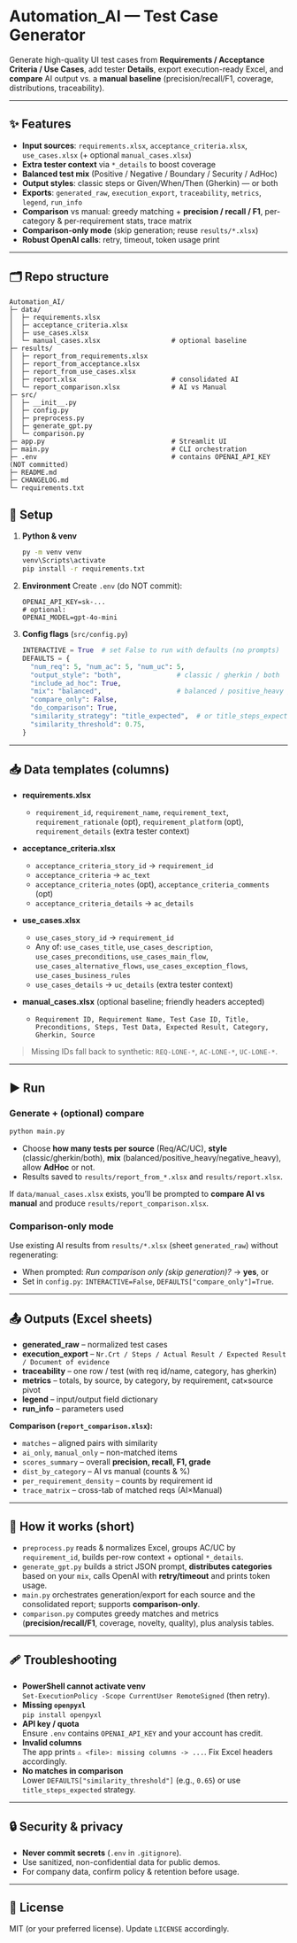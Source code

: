# Automation_AI — Test Case Generator

Generate high-quality UI test cases from **Requirements / Acceptance Criteria / Use Cases**, add tester **Details**, export execution-ready Excel, and **compare** AI output vs. a **manual baseline** (precision/recall/F1, coverage, distributions, traceability).

---

## ✨ Features

- **Input sources**: `requirements.xlsx`, `acceptance_criteria.xlsx`, `use_cases.xlsx` (+ optional `manual_cases.xlsx`)
- **Extra tester context** via `*_details` to boost coverage
- **Balanced test mix** (Positive / Negative / Boundary / Security / AdHoc)
- **Output styles**: classic steps or Given/When/Then (Gherkin) — or both
- **Exports**: `generated_raw`, `execution_export`, `traceability`, `metrics`, `legend`, `run_info`
- **Comparison** vs manual: greedy matching + **precision / recall / F1**, per-category & per-requirement stats, trace matrix
- **Comparison-only mode** (skip generation; reuse `results/*.xlsx`)
- **Robust OpenAI calls**: retry, timeout, token usage print

---

## 🗂 Repo structure

```
Automation_AI/
├─ data/
│  ├─ requirements.xlsx
│  ├─ acceptance_criteria.xlsx
│  ├─ use_cases.xlsx
│  └─ manual_cases.xlsx                  # optional baseline
├─ results/
│  ├─ report_from_requirements.xlsx
│  ├─ report_from_acceptance.xlsx
│  ├─ report_from_use_cases.xlsx
│  ├─ report.xlsx                        # consolidated AI
│  └─ report_comparison.xlsx             # AI vs Manual
├─ src/
│  ├─ __init__.py
│  ├─ config.py
│  ├─ preprocess.py
│  ├─ generate_gpt.py
│  └─ comparison.py
├─ app.py                                # Streamlit UI
├─ main.py                               # CLI orchestration
├─ .env                                  # contains OPENAI_API_KEY (NOT committed)
├─ README.md
├─ CHANGELOG.md
└─ requirements.txt
```

## 🔧 Setup

1. **Python & venv**
   ```bash
   py -m venv venv
   venv\Scripts\activate
   pip install -r requirements.txt
   ```

2. **Environment**
   Create `.env` (do NOT commit):
   ```
   OPENAI_API_KEY=sk-...
   # optional:
   OPENAI_MODEL=gpt-4o-mini
   ```

3. **Config flags** (`src/config.py`)
   ```python
   INTERACTIVE = True  # set False to run with defaults (no prompts)
   DEFAULTS = {
     "num_req": 5, "num_ac": 5, "num_uc": 5,
     "output_style": "both",              # classic / gherkin / both
     "include_ad_hoc": True,
     "mix": "balanced",                   # balanced / positive_heavy / negative_heavy
     "compare_only": False,
     "do_comparison": True,
     "similarity_strategy": "title_expected",  # or title_steps_expected
     "similarity_threshold": 0.75,
   }
   ```

---

## 📥 Data templates (columns)

- **requirements.xlsx**
  - `requirement_id`, `requirement_name`, `requirement_text`,
    `requirement_rationale` (opt), `requirement_platform` (opt),
    `requirement_details` (extra tester context)

- **acceptance_criteria.xlsx**
  - `acceptance_criteria_story_id` → `requirement_id`
  - `acceptance_criteria` → `ac_text`
  - `acceptance_criteria_notes` (opt), `acceptance_criteria_comments` (opt)
  - `acceptance_criteria_details` → `ac_details`

- **use_cases.xlsx**
  - `use_cases_story_id` → `requirement_id`
  - Any of: `use_cases_title`, `use_cases_description`,
    `use_cases_preconditions`, `use_cases_main_flow`,
    `use_cases_alternative_flows`, `use_cases_exception_flows`,
    `use_cases_business_rules`
  - `use_cases_details` → `uc_details` (extra tester context)

- **manual_cases.xlsx** (optional baseline; friendly headers accepted)
  - `Requirement ID, Requirement Name, Test Case ID, Title, Preconditions, Steps,
     Test Data, Expected Result, Category, Gherkin, Source`

> Missing IDs fall back to synthetic: `REQ-LONE-*`, `AC-LONE-*`, `UC-LONE-*`.

---

## ▶️ Run

### Generate + (optional) compare
```bash
python main.py
```
- Choose **how many tests per source** (Req/AC/UC), **style** (classic/gherkin/both),
  **mix** (balanced/positive_heavy/negative_heavy), allow **AdHoc** or not.
- Results saved to `results/report_from_*.xlsx` and `results/report.xlsx`.

If `data/manual_cases.xlsx` exists, you’ll be prompted to **compare AI vs manual** and produce `results/report_comparison.xlsx`.

### Comparison-only mode
Use existing AI results from `results/*.xlsx` (sheet `generated_raw`) without regenerating:
- When prompted: *Run comparison only (skip generation)?* → **yes**, or
- Set in `config.py`: `INTERACTIVE=False`, `DEFAULTS["compare_only"]=True`.

---

## 📤 Outputs (Excel sheets)

- **generated_raw** – normalized test cases
- **execution_export** – `Nr.Crt / Steps / Actual Result / Expected Result / Document of evidence`
- **traceability** – one row / test (with req id/name, category, has gherkin)
- **metrics** – totals, by source, by category, by requirement, cat×source pivot
- **legend** – input/output field dictionary
- **run_info** – parameters used

**Comparison (`report_comparison.xlsx`):**
- `matches` – aligned pairs with similarity
- `ai_only`, `manual_only` – non-matched items
- `scores_summary` – overall **precision, recall, F1, grade**
- `dist_by_category` – AI vs manual (counts & %)
- `per_requirement_density` – counts by requirement id
- `trace_matrix` – cross-tab of matched reqs (AI×Manual)

---

## 🧠 How it works (short)

- `preprocess.py` reads & normalizes Excel, groups AC/UC by `requirement_id`,
  builds per-row context + optional `*_details`.
- `generate_gpt.py` builds a strict JSON prompt, **distributes categories** based on your `mix`, calls OpenAI with **retry/timeout** and prints token usage.
- `main.py` orchestrates generation/export for each source and the consolidated report; supports **comparison-only**.  
- `comparison.py` computes greedy matches and metrics (**precision/recall/F1**, coverage, novelty, quality), plus analysis tables.

---

## 🩹 Troubleshooting

- **PowerShell cannot activate venv**  
  `Set-ExecutionPolicy -Scope CurrentUser RemoteSigned` (then retry).
- **Missing `openpyxl`**  
  `pip install openpyxl`
- **API key / quota**  
  Ensure `.env` contains `OPENAI_API_KEY` and your account has credit.
- **Invalid columns**  
  The app prints `⚠️ <file>: missing columns -> ...`. Fix Excel headers accordingly.
- **No matches in comparison**  
  Lower `DEFAULTS["similarity_threshold"]` (e.g., `0.65`) or use `title_steps_expected` strategy.

---

## 🔒 Security & privacy

- **Never commit secrets** (`.env` in `.gitignore`).
- Use sanitized, non-confidential data for public demos.
- For company data, confirm policy & retention before usage.

---

## 📄 License

MIT (or your preferred license). Update `LICENSE` accordingly.
